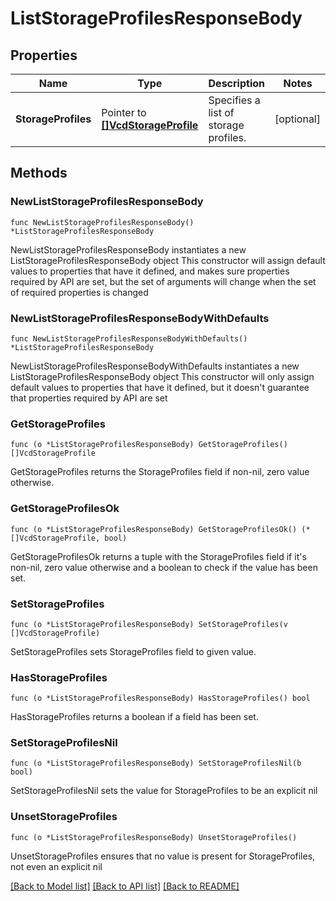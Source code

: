 # ListStorageProfilesResponseBody

## Properties

Name | Type | Description | Notes
------------ | ------------- | ------------- | -------------
**StorageProfiles** | Pointer to [**[]VcdStorageProfile**](VcdStorageProfile.md) | Specifies a list of storage profiles. | [optional] 

## Methods

### NewListStorageProfilesResponseBody

`func NewListStorageProfilesResponseBody() *ListStorageProfilesResponseBody`

NewListStorageProfilesResponseBody instantiates a new ListStorageProfilesResponseBody object
This constructor will assign default values to properties that have it defined,
and makes sure properties required by API are set, but the set of arguments
will change when the set of required properties is changed

### NewListStorageProfilesResponseBodyWithDefaults

`func NewListStorageProfilesResponseBodyWithDefaults() *ListStorageProfilesResponseBody`

NewListStorageProfilesResponseBodyWithDefaults instantiates a new ListStorageProfilesResponseBody object
This constructor will only assign default values to properties that have it defined,
but it doesn't guarantee that properties required by API are set

### GetStorageProfiles

`func (o *ListStorageProfilesResponseBody) GetStorageProfiles() []VcdStorageProfile`

GetStorageProfiles returns the StorageProfiles field if non-nil, zero value otherwise.

### GetStorageProfilesOk

`func (o *ListStorageProfilesResponseBody) GetStorageProfilesOk() (*[]VcdStorageProfile, bool)`

GetStorageProfilesOk returns a tuple with the StorageProfiles field if it's non-nil, zero value otherwise
and a boolean to check if the value has been set.

### SetStorageProfiles

`func (o *ListStorageProfilesResponseBody) SetStorageProfiles(v []VcdStorageProfile)`

SetStorageProfiles sets StorageProfiles field to given value.

### HasStorageProfiles

`func (o *ListStorageProfilesResponseBody) HasStorageProfiles() bool`

HasStorageProfiles returns a boolean if a field has been set.

### SetStorageProfilesNil

`func (o *ListStorageProfilesResponseBody) SetStorageProfilesNil(b bool)`

 SetStorageProfilesNil sets the value for StorageProfiles to be an explicit nil

### UnsetStorageProfiles
`func (o *ListStorageProfilesResponseBody) UnsetStorageProfiles()`

UnsetStorageProfiles ensures that no value is present for StorageProfiles, not even an explicit nil

[[Back to Model list]](../README.md#documentation-for-models) [[Back to API list]](../README.md#documentation-for-api-endpoints) [[Back to README]](../README.md)


